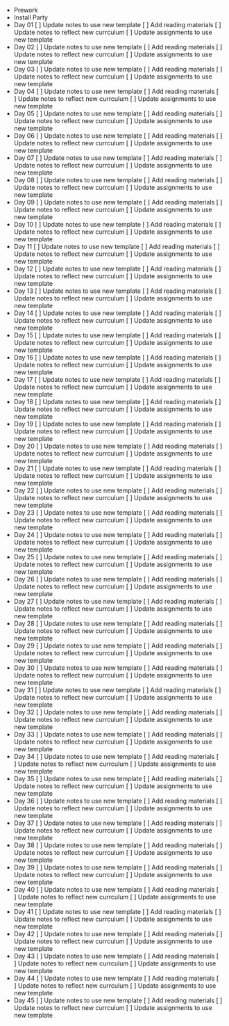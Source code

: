 * Prework
* Install Party
* Day 01
	[ ] Update notes to use new template
	[ ] Add reading materials
	[ ] Update notes to reflect new currculum
	[ ] Update assignments to use new template
* Day 02
	[ ] Update notes to use new template
	[ ] Add reading materials
	[ ] Update notes to reflect new currculum
	[ ] Update assignments to use new template
* Day 03
	[ ] Update notes to use new template
	[ ] Add reading materials
	[ ] Update notes to reflect new currculum
	[ ] Update assignments to use new template
* Day 04
	[ ] Update notes to use new template
	[ ] Add reading materials
	[ ] Update notes to reflect new currculum
	[ ] Update assignments to use new template
* Day 05
	[ ] Update notes to use new template
	[ ] Add reading materials
	[ ] Update notes to reflect new currculum
	[ ] Update assignments to use new template
* Day 06
	[ ] Update notes to use new template
	[ ] Add reading materials
	[ ] Update notes to reflect new currculum
	[ ] Update assignments to use new template
* Day 07
	[ ] Update notes to use new template
	[ ] Add reading materials
	[ ] Update notes to reflect new currculum
	[ ] Update assignments to use new template
* Day 08
	[ ] Update notes to use new template
	[ ] Add reading materials
	[ ] Update notes to reflect new currculum
	[ ] Update assignments to use new template
* Day 09
	[ ] Update notes to use new template
	[ ] Add reading materials
	[ ] Update notes to reflect new currculum
	[ ] Update assignments to use new template
* Day 10
	[ ] Update notes to use new template
	[ ] Add reading materials
	[ ] Update notes to reflect new currculum
	[ ] Update assignments to use new template
* Day 11
	[ ] Update notes to use new template
	[ ] Add reading materials
	[ ] Update notes to reflect new currculum
	[ ] Update assignments to use new template
* Day 12
	[ ] Update notes to use new template
	[ ] Add reading materials
	[ ] Update notes to reflect new currculum
	[ ] Update assignments to use new template
* Day 13
	[ ] Update notes to use new template
	[ ] Add reading materials
	[ ] Update notes to reflect new currculum
	[ ] Update assignments to use new template
* Day 14
	[ ] Update notes to use new template
	[ ] Add reading materials
	[ ] Update notes to reflect new currculum
	[ ] Update assignments to use new template
* Day 15
	[ ] Update notes to use new template
	[ ] Add reading materials
	[ ] Update notes to reflect new currculum
	[ ] Update assignments to use new template
* Day 16
	[ ] Update notes to use new template
	[ ] Add reading materials
	[ ] Update notes to reflect new currculum
	[ ] Update assignments to use new template
* Day 17
	[ ] Update notes to use new template
	[ ] Add reading materials
	[ ] Update notes to reflect new currculum
	[ ] Update assignments to use new template
* Day 18
	[ ] Update notes to use new template
	[ ] Add reading materials
	[ ] Update notes to reflect new currculum
	[ ] Update assignments to use new template
* Day 19
	[ ] Update notes to use new template
	[ ] Add reading materials
	[ ] Update notes to reflect new currculum
	[ ] Update assignments to use new template
* Day 20
	[ ] Update notes to use new template
	[ ] Add reading materials
	[ ] Update notes to reflect new currculum
	[ ] Update assignments to use new template
* Day 21
	[ ] Update notes to use new template
	[ ] Add reading materials
	[ ] Update notes to reflect new currculum
	[ ] Update assignments to use new template
* Day 22
	[ ] Update notes to use new template
	[ ] Add reading materials
	[ ] Update notes to reflect new currculum
	[ ] Update assignments to use new template
* Day 23
	[ ] Update notes to use new template
	[ ] Add reading materials
	[ ] Update notes to reflect new currculum
	[ ] Update assignments to use new template
* Day 24
	[ ] Update notes to use new template
	[ ] Add reading materials
	[ ] Update notes to reflect new currculum
	[ ] Update assignments to use new template
* Day 25
	[ ] Update notes to use new template
	[ ] Add reading materials
	[ ] Update notes to reflect new currculum
	[ ] Update assignments to use new template
* Day 26
	[ ] Update notes to use new template
	[ ] Add reading materials
	[ ] Update notes to reflect new currculum
	[ ] Update assignments to use new template
* Day 27
	[ ] Update notes to use new template
	[ ] Add reading materials
	[ ] Update notes to reflect new currculum
	[ ] Update assignments to use new template
* Day 28
	[ ] Update notes to use new template
	[ ] Add reading materials
	[ ] Update notes to reflect new currculum
	[ ] Update assignments to use new template
* Day 29
	[ ] Update notes to use new template
	[ ] Add reading materials
	[ ] Update notes to reflect new currculum
	[ ] Update assignments to use new template
* Day 30
	[ ] Update notes to use new template
	[ ] Add reading materials
	[ ] Update notes to reflect new currculum
	[ ] Update assignments to use new template
* Day 31
	[ ] Update notes to use new template
	[ ] Add reading materials
	[ ] Update notes to reflect new currculum
	[ ] Update assignments to use new template
* Day 32
	[ ] Update notes to use new template
	[ ] Add reading materials
	[ ] Update notes to reflect new currculum
	[ ] Update assignments to use new template
* Day 33
	[ ] Update notes to use new template
	[ ] Add reading materials
	[ ] Update notes to reflect new currculum
	[ ] Update assignments to use new template
* Day 34
	[ ] Update notes to use new template
	[ ] Add reading materials
	[ ] Update notes to reflect new currculum
	[ ] Update assignments to use new template
* Day 35
	[ ] Update notes to use new template
	[ ] Add reading materials
	[ ] Update notes to reflect new currculum
	[ ] Update assignments to use new template
* Day 36
	[ ] Update notes to use new template
	[ ] Add reading materials
	[ ] Update notes to reflect new currculum
	[ ] Update assignments to use new template
* Day 37
	[ ] Update notes to use new template
	[ ] Add reading materials
	[ ] Update notes to reflect new currculum
	[ ] Update assignments to use new template
* Day 38
	[ ] Update notes to use new template
	[ ] Add reading materials
	[ ] Update notes to reflect new currculum
	[ ] Update assignments to use new template
* Day 39
	[ ] Update notes to use new template
	[ ] Add reading materials
	[ ] Update notes to reflect new currculum
	[ ] Update assignments to use new template
* Day 40
	[ ] Update notes to use new template
	[ ] Add reading materials
	[ ] Update notes to reflect new currculum
	[ ] Update assignments to use new template
* Day 41
	[ ] Update notes to use new template
	[ ] Add reading materials
	[ ] Update notes to reflect new currculum
	[ ] Update assignments to use new template
* Day 42
	[ ] Update notes to use new template
	[ ] Add reading materials
	[ ] Update notes to reflect new currculum
	[ ] Update assignments to use new template
* Day 43
	[ ] Update notes to use new template
	[ ] Add reading materials
	[ ] Update notes to reflect new currculum
	[ ] Update assignments to use new template
* Day 44
	[ ] Update notes to use new template
	[ ] Add reading materials
	[ ] Update notes to reflect new currculum
	[ ] Update assignments to use new template
* Day 45
	[ ] Update notes to use new template
	[ ] Add reading materials
	[ ] Update notes to reflect new currculum
	[ ] Update assignments to use new template